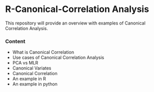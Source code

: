 # R-Canonical-Correlation Analysis

This repository will provide an overview with examples of Canonical Correlation Analysis. 


### Content
- What is Canonical Correlation
- Use cases of Canonical Correlation Analysis
- PCA vs MLR
- Canonical Variates
- Canonical Correlation
- An example in R
- An example in python
